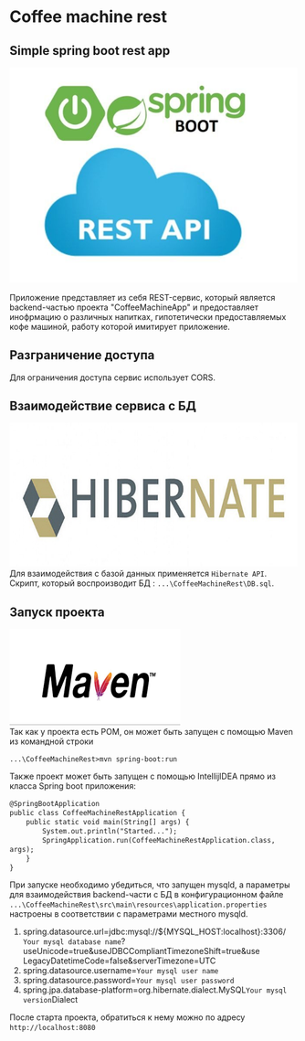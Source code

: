 # Coffee machine rest
## Simple spring boot rest app

![markdown logo](./mdfiles/images/logos/springboot-rest-api-logo.jpg)</br>

Приложение представляет из себя REST-сервис, который является 
backend-частью проекта "CoffeeMachineApp" и предоставляет
инофрмацию о различных напитках, гипотетически предоставляемых
кофе машиной, работу которой имитирует приложение.

## Разграничение доступа
Для ограничения доступа сервис использует CORS.

## Взаимодействие сервиса с БД
![markdown logo](./mdfiles/images/logos/hibernate-logo.jpeg)</br>
Для взаимодействия с базой данных применяется `Hibernate API`. 
Скрипт, который воспроизводит БД : `...\CoffeeMachineRest\DB.sql`.

## Запуск проекта
![markdown logo](./mdfiles/images/logos/maven-logo.png)</br>
Так как у проекта есть POM, он может быть запущен с помощью
Maven из командной строки
```
...\CoffeeMachineRest>mvn spring-boot:run
```
Также проект может быть запущен с помощью IntellijIDEA прямо
из класса Spring boot приложения:
```
@SpringBootApplication
public class CoffeeMachineRestApplication {
    public static void main(String[] args) {
        System.out.println("Started...");
        SpringApplication.run(CoffeeMachineRestApplication.class, args);
    }
}
```
При запуске необходимо убедиться, что запущен mysqld, а параметры
для взаимодействия backend-части с БД в конфигурационном файле
`...\CoffeeMachineRest\src\main\resources\application.properties`
настроены в соответствии с параметрами местного mysqld.</br>
1. spring.datasource.url=jdbc:mysql://${MYSQL_HOST:localhost}:3306/
   `Your mysql database name`?useUnicode=true&useJDBCCompliantTimezoneShift=true&use
   LegacyDatetimeCode=false&serverTimezone=UTC
2. spring.datasource.username=`Your mysql user name`
3. spring.datasource.password=`Your mysql user password`
4. spring.jpa.database-platform=org.hibernate.dialect.MySQL`Your mysql version`Dialect

После старта проекта, обратиться к нему можно по адресу
`http://localhost:8080`